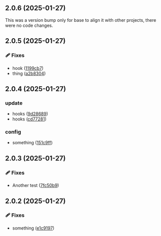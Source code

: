 ## 2.0.6 (2025-01-27)

This was a version bump only for base to align it with other projects, there were no code changes.

## 2.0.5 (2025-01-27)

### 🩹 Fixes

- hook ([1199cb7](https://github.com/controladad/ng-base/commit/1199cb7))
- thing ([a2b8304](https://github.com/controladad/ng-base/commit/a2b8304))

## 2.0.4 (2025-01-27)

### update

- hooks ([9d28689](https://github.com/controladad/ng-base/commit/9d28689))
- hooks ([cd77281](https://github.com/controladad/ng-base/commit/cd77281))

### config

- something ([151c9ff](https://github.com/controladad/ng-base/commit/151c9ff))

## 2.0.3 (2025-01-27)

### 🩹 Fixes

- Another test ([7fc50b9](https://github.com/controladad/ng-base/commit/7fc50b9))

## 2.0.2 (2025-01-27)

### 🩹 Fixes

- something ([e1c9197](https://github.com/controladad/ng-base/commit/e1c9197))
